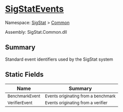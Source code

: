# [SigStatEvents](./SigStatEvents.md)

Namespace: [SigStat]() > [Common](./README.md)

Assembly: SigStat.Common.dll

## Summary
Standard event identifiers used by the SigStat system

## Static Fields

| Name | Summary | 
| --- | --- | 
| <sub>BenchmarkEvent</sub><!--aaaaaaaaaaaaaaaaaaaaaaaaaaaaaaaaaaaaaaaaaaaaaaaaaaaaaaaaaaa-->| <sub>Events originating from a benchmark</sub>| <br>
| <sub>VerifierEvent</sub><!--aaaaaaaaaaaaaaaaaaaaaaaaaaaaaaaaaaaaaaaaaaaaaaaaaaaaaaaaaaa-->| <sub>Events originating from a verifier</sub>| <br>


